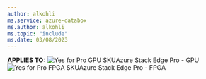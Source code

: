```yaml
---
author: alkohli
ms.service: azure-databox
ms.author: alkohli
ms.topic: "include"
ms.date: 03/08/2023
---
```


**APPLIES TO:** ![Yes for Pro GPU SKU](media\azure-stack-edge-applies-to-skus\yes.png)Azure Stack Edge Pro - GPU![Yes for Pro FPGA SKU](media\azure-stack-edge-applies-to-skus\yes.png)Azure Stack Edge Pro - FPGA&nbsp;&nbsp;